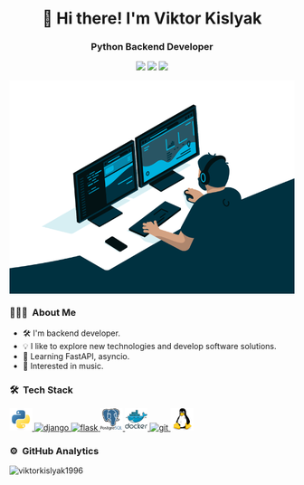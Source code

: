 <h1 align="center">👋 Hi there! I'm Viktor Kislyak</h1>
<h3 align="center">Python Backend Developer</h3>
<p align="center">
<a href="mailto:viktorkislyak1996@gmail.com"><img src="https://img.shields.io/badge/-viktorkislyak1996@gmail.com-D14836?style=flat&logo=Gmail&logoColor=white"/></a>
<a href="https://www.linkedin.com/in/viktor-kislyak/"><img src="https://img.shields.io/badge/-Viktor%20Kislyak-0077B5?style=flat&logo=Linkedin&logoColor=white"/></a>
<a href="https://t.me/viktorkislyak"><img src="https://img.shields.io/badge/-viktorkislyak-blue?style=flat&logo=Telegram&logoColor=white" /></a>
</p>

<p align="center">
<img align="center" alt="Coding" width="900" src="assets/programmer.gif">
</p>

### 👨🏻‍💻 &nbsp;About Me
- 🛠 I'm backend developer.
- 💡 I like to explore new technologies and develop software solutions.
- 📖 Learning FastAPI, asyncio.
- 👀 Interested in music.

### 🛠 &nbsp;Tech Stack
<p align="left">
<a href="https://www.python.org" target="_blank" rel="noreferrer"> <img src="https://raw.githubusercontent.com/devicons/devicon/master/icons/python/python-original.svg" alt="python" width="40" height="40"/> </a> 
<a href="https://www.djangoproject.com/" target="_blank" rel="noreferrer"> <img src="https://cdn.worldvectorlogo.com/logos/django.svg" alt="django" width="40" height="40"/> </a>  
<a href="https://flask.palletsprojects.com/" target="_blank" rel="noreferrer"> <img src="https://www.vectorlogo.zone/logos/pocoo_flask/pocoo_flask-icon.svg" alt="flask" width="40" height="40"/> </a> 
<a href="https://www.postgresql.org" target="_blank" rel="noreferrer"> <img src="https://raw.githubusercontent.com/devicons/devicon/master/icons/postgresql/postgresql-original-wordmark.svg" alt="postgresql" width="40" height="40"/> </a> 
<a href="https://www.docker.com/" target="_blank" rel="noreferrer"> <img src="https://raw.githubusercontent.com/devicons/devicon/master/icons/docker/docker-original-wordmark.svg" alt="docker" width="40" height="40"/> </a> 
<a href="https://git-scm.com/" target="_blank" rel="noreferrer"> <img src="https://www.vectorlogo.zone/logos/git-scm/git-scm-icon.svg" alt="git" width="40" height="40"/> </a> 
<a href="https://www.linux.org/" target="_blank" rel="noreferrer"> <img src="https://raw.githubusercontent.com/devicons/devicon/master/icons/linux/linux-original.svg" alt="linux" width="40" height="40"/> </a>
</p>

### ⚙️ &nbsp;GitHub Analytics
<p><img align="left" src="https://github-readme-stats.vercel.app/api/top-langs?username=viktorkislyak1996&show_icons=true&locale=en&layout=compact" alt="viktorkislyak1996" /></p>

